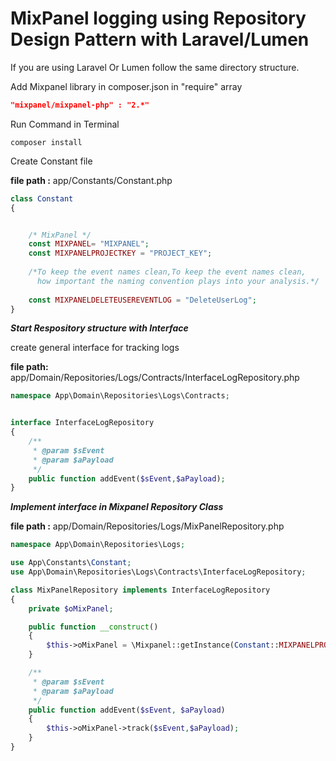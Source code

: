 # MixPanel logging using Repository Design Pattern with Laravel/Lumen

If you are using Laravel Or Lumen follow the same directory structure.

Add Mixpanel library in composer.json in "require" array

```json
"mixpanel/mixpanel-php" : "2.*"
```
Run Command in Terminal

```linux
composer install
```

Create Constant file

**file path :** app/Constants/Constant.php

```php
class Constant
{


    /* MixPanel */
    const MIXPANEL= "MIXPANEL";
    const MIXPANELPROJECTKEY = "PROJECT_KEY";
    
    /*To keep the event names clean,To keep the event names clean,
      how important the naming convention plays into your analysis.*/
      
    const MIXPANELDELETEUSEREVENTLOG = "DeleteUserLog";
}
```

***Start Respository structure with Interface***

create general interface for tracking logs

**file path:** app/Domain/Repositories/Logs/Contracts/InterfaceLogRepository.php

```php
namespace App\Domain\Repositories\Logs\Contracts;


interface InterfaceLogRepository
{
    /**
     * @param $sEvent
     * @param $aPayload
     */
    public function addEvent($sEvent,$aPayload);
}
```
***Implement interface in Mixpanel Repository Class***

**file path :** app/Domain/Repositories/Logs/MixPanelRepository.php

```php
namespace App\Domain\Repositories\Logs;

use App\Constants\Constant;
use App\Domain\Repositories\Logs\Contracts\InterfaceLogRepository;

class MixPanelRepository implements InterfaceLogRepository
{
    private $oMixPanel;

    public function __construct()
    {
        $this->oMixPanel = \Mixpanel::getInstance(Constant::MIXPANELPROJECTKEY);
    }

    /**
     * @param $sEvent
     * @param $aPayload
     */
    public function addEvent($sEvent, $aPayload)
    {
        $this->oMixPanel->track($sEvent,$aPayload);
    }
}
```
